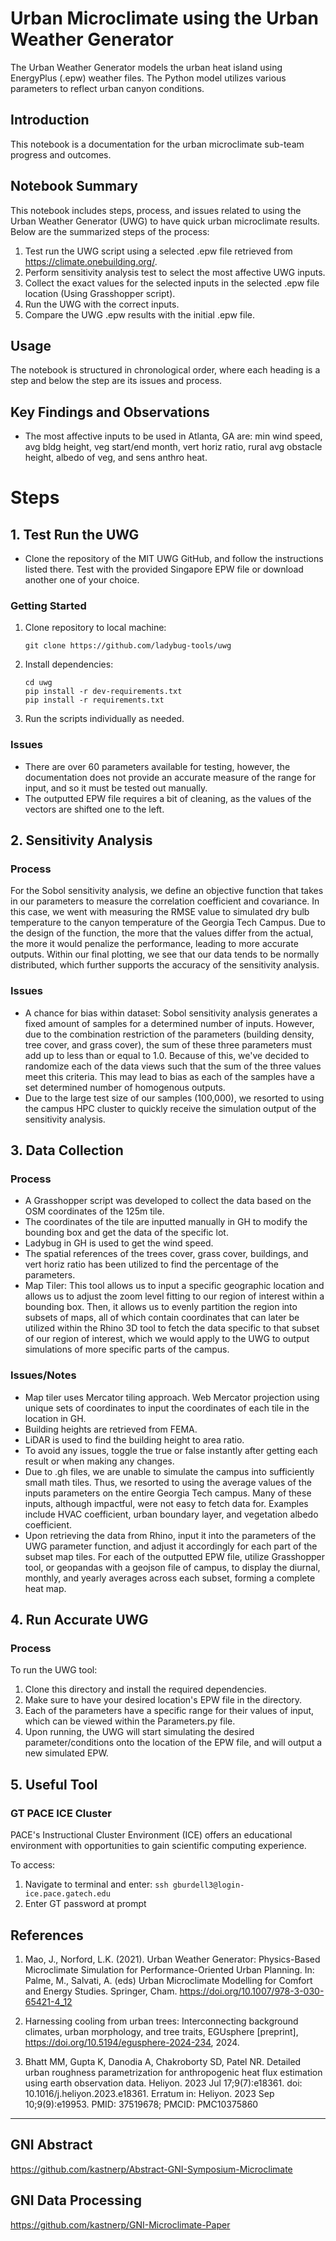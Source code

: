 # Urban Microclimate using the Urban Weather Generator

The Urban Weather Generator models the urban heat island using EnergyPlus (.epw) weather files. The Python model utilizes various parameters to reflect urban canyon conditions.

## Introduction

This notebook is a documentation for the urban microclimate sub-team progress and outcomes.

## Notebook Summary

This notebook includes steps, process, and issues related to using the Urban Weather Generator (UWG) to have quick urban microclimate results. Below are the summarized steps of the process:

1. Test run the UWG script using a selected .epw file retrieved from https://climate.onebuilding.org/.
2. Perform sensitivity analysis test to select the most affective UWG inputs.
3. Collect the exact values for the selected inputs in the selected .epw file location (Using Grasshopper script).
4. Run the UWG with the correct inputs.
5. Compare the UWG .epw results with the initial .epw file.

## Usage

The notebook is structured in chronological order, where each heading is a step and below the step are its issues and process.

## Key Findings and Observations

- The most affective inputs to be used in Atlanta, GA are: min wind speed, avg bldg height, veg start/end month, vert horiz ratio, rural avg obstacle height, albedo of veg, and sens anthro heat.

# Steps

## 1. Test Run the UWG

- Clone the repository of the MIT UWG GitHub, and follow the instructions listed there. Test with the provided Singapore EPW file or download another one of your choice.

### Getting Started

1. Clone repository to local machine:
   
   ```
   git clone https://github.com/ladybug-tools/uwg
   ```
2. Install dependencies:
   
   ```
   cd uwg
   pip install -r dev-requirements.txt
   pip install -r requirements.txt
   ```
3. Run the scripts individually as needed.

### Issues

- There are over 60 parameters available for testing, however, the documentation does not provide an accurate measure of the range for input, and so it must be tested out manually. 
- The outputted EPW file requires a bit of cleaning, as the values of the vectors are shifted one to the left.

## 2. Sensitivity Analysis

### Process

For the Sobol sensitivity analysis, we define an objective function that takes in our parameters to measure the correlation coefficient and covariance. In this case, we went with measuring the RMSE value to simulated dry bulb temperature to the canyon temperature of the Georgia Tech Campus. Due to the design of the function, the more that the values differ from the actual, the more it would penalize the performance, leading to more accurate outputs. Within our final plotting, we see that our data tends to be normally distributed, which further supports the accuracy of the sensitivity analysis.

### Issues

- A chance for bias within dataset: Sobol sensitivity analysis generates a fixed amount of samples for a determined number of inputs. However, due to the combination restriction of the parameters (building density, tree cover, and grass cover), the sum of these three parameters must add up to less than or equal to 1.0. Because of this, we've decided to randomize each of the data views such that the sum of the three values meet this criteria. This may lead to bias as each of the samples have a set determined number of homogenous outputs.
- Due to the large test size of our samples (100,000), we resorted to using the campus HPC cluster to quickly receive the simulation output of the sensitivity analysis.

## 3. Data Collection

### Process

- A Grasshopper script was developed to collect the data based on the OSM coordinates of the 125m tile.
- The coordinates of the tile are inputted manually in GH to modify the bounding box and get the data of the specific lot.
- Ladybug in GH is used to get the wind speed.
- The spatial references of the trees cover, grass cover, buildings, and vert horiz ratio has been utilized to find the percentage of the parameters.
- Map Tiler: This tool allows us to input a specific geographic location and allows us to adjust the zoom level fitting to our region of interest within a bounding box. Then, it allows us to evenly partition the region into subsets of maps, all of which contain coordinates that can later be utilized within the Rhino 3D tool to fetch the data specific to that subset of our region of interest, which we would apply to the UWG to output simulations of more specific parts of the campus.

### Issues/Notes

- Map tiler uses Mercator tiling approach. Web Mercator projection using unique sets of coordinates to input the coordinates of each tile in the location in GH.
- Building heights are retrieved from FEMA.
- LiDAR is used to find the building height to area ratio.
- To avoid any issues, toggle the true or false instantly after getting each result or when making any changes.
- Due to .gh files, we are unable to simulate the campus into sufficiently small math tiles. Thus, we resorted to using the average values of the inputs parameters on the entire Georgia Tech campus. Many of these inputs, although impactful, were not easy to fetch data for. Examples include HVAC coefficient, urban boundary layer, and vegetation albedo coefficient.
- Upon retrieving the data from Rhino, input it into the parameters of the UWG parameter function, and adjust it accordingly for each part of the subset map tiles. For each of the outputted EPW file, utilize Grasshopper tool, or geopandas with a geojson file of campus, to display the diurnal, monthly, and yearly averages across each subset, forming a complete heat map.

## 4. Run Accurate UWG

### Process

To run the UWG tool:

1. Clone this directory and install the required dependencies. 
2. Make sure to have your desired location's EPW file in the directory. 
3. Each of the parameters have a specific range for their values of input, which can be viewed within the Parameters.py file. 
4. Upon running, the UWG will start simulating the desired parameter/conditions onto the location of the EPW file, and will output a new simulated EPW.

## 5. Useful Tool

### GT PACE ICE Cluster

PACE's Instructional Cluster Environment (ICE) offers an educational environment with opportunities to gain scientific computing experience.

To access:

1. Navigate to terminal and enter: `ssh gburdell3@login-ice.pace.gatech.edu`
2. Enter GT password at prompt 

## References

1. Mao, J., Norford, L.K. (2021). Urban Weather Generator: Physics-Based Microclimate Simulation for Performance-Oriented Urban Planning. In: Palme, M., Salvati, A. (eds) Urban Microclimate Modelling for Comfort and Energy Studies. Springer, Cham. https://doi.org/10.1007/978-3-030-65421-4_12

2. Harnessing cooling from urban trees: Interconnecting background climates, urban morphology, and tree traits, EGUsphere [preprint], https://doi.org/10.5194/egusphere-2024-234, 2024.

3. Bhatt MM, Gupta K, Danodia A, Chakroborty SD, Patel NR. Detailed urban roughness parametrization for anthropogenic heat flux estimation using earth observation data. Heliyon. 2023 Jul 17;9(7):e18361. doi: 10.1016/j.heliyon.2023.e18361. Erratum in: Heliyon. 2023 Sep 10;9(9):e19953. PMID: 37519678; PMCID: PMC10375860

---

## GNI Abstract

https://github.com/kastnerp/Abstract-GNI-Symposium-Microclimate

## GNI Data Processing

https://github.com/kastnerp/GNI-Microclimate-Paper
